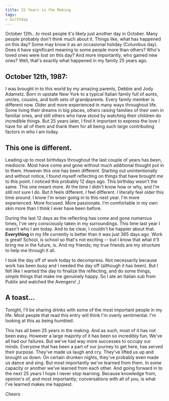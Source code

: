 ```yaml
---
title: 25 Years in the Making
tags:
- birthday
---
```


October 12th...to most people it's likely just another day in October. Many people probably don't think much about it. Things like, what has happened on this day? Some may know it as an occasional holiday (Columbus day). Does it have significant meaning to some people more than others? Who's loved ones were lost on this day? And more importantly, who gained new ones? Well, that's exactly what happened in my family 25 years ago.

## October 12th, 1987:
I was brought in to this world by my amazing parents, Debbie and Jody Adametz. Born in upstate New York to a typical Italian family full of aunts, uncles, cousins, and both sets of grandparents. Every family member is different now. Older and more experienced in many ways throughout life. Some living their dreams in big places, others raising families of their own in familiar ones, and still others who have stood by watching their children do incredible things. But 25 years later, I find it important to express the love I have for all of them and thank them for all being such large contributing factors in who I am today.

## This one is different.
Leading up to most birthdays throughout the last couple of years has been, mediocre. Most have come and gone without much additional thought put in to them. However this one has been different. Starting out unintentionally and without notice, I found myself reflecting on things that have brought me to this point. I noticed this probably 12 days ago. This birthday wasn't the same. This one meant more. At the time I didn't know how or why, and I'm still not sure I do. But it feels different. _I_ feel different. I literally feel older this time around. I know I'm wiser going in to this next year. I'm more experienced. More focused. More passionate. I'm comfortable in my own skin more than I think I ever have been before.

During the last 12 days as the reflecting has come and gone numerous times, I've very consciously taken in my surroundings. This time last year I wasn't who I am today. And to be clear, I couldn't be happier about that. __Everything__ in my life currently is better than it was just 365 days ago. Work is great! School, is school so that's not exciting -- but I know that what it'll bring me in the future, is. And my friends; my true friends are my structure to help me through it all.

I took the day off of work today to decompress. Not necessarily because work has been busy and I needed the day off (although it has been). But I felt like I wanted the day to finalize the reflecting, and do some things, _simple_ things that make me genuinely happy. So I ate an Italian sub from Publix and watched the Avengers! ;)

## A toast…
Tonight, I'll be sharing drinks with some of the most important people in my life. Most people that read this entry will think I'm overly sentimental. I'm looking at this as being humbled.

This has all been 25 years in the making. And as such, most of it has not been easy. However a large majority of it has been so incredibly fun. We've all had our failures. But we've had way more successes to occupy our minds. Everyone that has been a part of our journey to get here, has served their purpose. They've made us laugh and cry. They've lifted us up and brought us down. On certain drunken nights, they've probably even made us dance and sing. But most importantly we've learned from them. In some capacity or another we've learned from each other. And going forward in to the next 25 years I hope I never stop learning. Because knowledge from, opinion's of, and most importantly; conversations with all of you, is what I've learned makes me happiest.

_Cheers_
